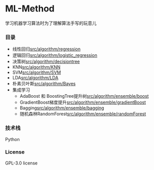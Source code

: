 # ML-Method
学习机器学习算法时为了理解算法手写的玩意儿

### 目录
- 线性回归[src/algorithm/regression](src/algorithm/regression)
- 逻辑回归[src/algorithm/logistic_regression](src/algorithm/logistic_regression)
- 决策树[src/algorithm/decisiontree](src/algorithm/decisiontree)
- KNN[src/algorithm/KNN](src/algorithm/KNN)
- SVM[src/algorithm/SVM](src/algorithm/SVM)
- LDA[src/algorithm/LDA](src/algorithm/LDA)
- 朴素贝叶斯[src/algorithm/Bayes](src/algorithm/Bayes)
- 集成学习
    - AdaBoost 和 BoostingTree提升树[src/algorithm/ensemble/boost](src/algorithm/ensemble/boost)
    - GradientBoost梯度提升[src/algorithm/ensemble/gradientBoost](src/algorithm/ensemble/gradientBoost)
    - Bagging[src/algorithm/ensemble/bagging](src/algorithm/ensemble/bagging)
    - 随机森林RandomForest[src/algorithm/ensemble/randomForest](src/algorithm/ensemble/randomForest)

### 技术栈

Python

### License

GPL-3.0 license